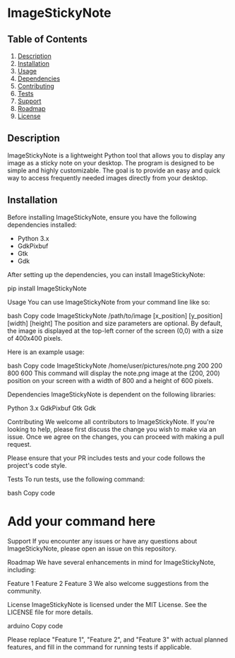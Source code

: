 # ImageStickyNote

## Table of Contents

1. [Description](#description)
2. [Installation](#installation)
3. [Usage](#usage)
4. [Dependencies](#dependencies)
5. [Contributing](#contributing)
6. [Tests](#tests)
7. [Support](#support)
8. [Roadmap](#roadmap)
9. [License](#license)

<a name="description"></a>
## Description

ImageStickyNote is a lightweight Python tool that allows you to display any image as a sticky note on your desktop. The program is designed to be simple and highly customizable. The goal is to provide an easy and quick way to access frequently needed images directly from your desktop.

<a name="installation"></a>
## Installation

Before installing ImageStickyNote, ensure you have the following dependencies installed:

- Python 3.x
- GdkPixbuf
- Gtk
- Gdk

After setting up the dependencies, you can install ImageStickyNote:

pip install ImageStickyNote

<a name="usage"></a>
Usage
You can use ImageStickyNote from your command line like so:

bash
Copy code
ImageStickyNote /path/to/image [x_position] [y_position] [width] [height]
The position and size parameters are optional. By default, the image is displayed at the top-left corner of the screen (0,0) with a size of 400x400 pixels.

Here is an example usage:

bash
Copy code
ImageStickyNote /home/user/pictures/note.png 200 200 800 600
This command will display the note.png image at the (200, 200) position on your screen with a width of 800 and a height of 600 pixels.

<a name="dependencies"></a>

Dependencies
ImageStickyNote is dependent on the following libraries:

Python 3.x
GdkPixbuf
Gtk
Gdk
<a name="contributing"></a>

Contributing
We welcome all contributors to ImageStickyNote. If you're looking to help, please first discuss the change you wish to make via an issue. Once we agree on the changes, you can proceed with making a pull request.

Please ensure that your PR includes tests and your code follows the project's code style.

<a name="tests"></a>

Tests
To run tests, use the following command:

bash
Copy code
# Add your command here
<a name="support"></a>

Support
If you encounter any issues or have any questions about ImageStickyNote, please open an issue on this repository.

<a name="roadmap"></a>

Roadmap
We have several enhancements in mind for ImageStickyNote, including:

 Feature 1
 Feature 2
 Feature 3
We also welcome suggestions from the community.

<a name="license"></a>

License
ImageStickyNote is licensed under the MIT License. See the LICENSE file for more details.

arduino
Copy code

Please replace "Feature 1", "Feature 2", and "Feature 3" with actual planned features, and fill in the command for running tests if applicable.
